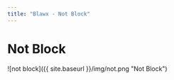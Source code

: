 ```yaml
---
title: "Blawx - Not Block"
---
```

# Not Block
![not block]({{ site.baseurl }}/img/not.png "Not Block")